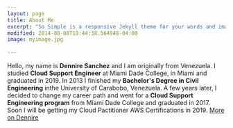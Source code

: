 ```yaml
---
layout: page
title: About Me
excerpt: "So Simple is a responsive Jekyll theme for your words and images."
modified: 2014-08-08T19:44:38.564948-04:00
image: myimage.jpg
 
---
```

Hello, my name is **Dennire Sanchez** and I am originally from Venezuela. I studied **Cloud Support Engineer** at Miami Dade College, in Miami and graduated in 2019.
In 2013 I finished my **Bachelor's Degree in Civil Engineering** inthe University of Carabobo, Venezuela. A few years later, I decided to change my career path and went for a **Cloud Support Engineering program** from Miami Dade College and graduated in 2017.
Soon I will be getting my Cloud Pactitioner AWS Certifications in 2019.
<a markdown="0" href="https://www.linkedin.com/in/dennire-sanchez-202395127" class="btn">More on Dennire</a>
[^1]: Example: *domain.com/category-name/post-title*
